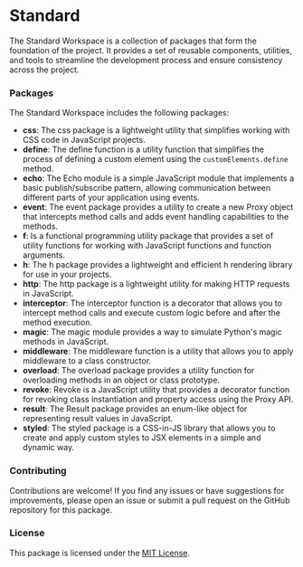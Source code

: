 # Standard

The Standard Workspace is a collection of packages that form the foundation of the project. It provides a set of reusable components, utilities, and tools to streamline the development process and ensure consistency across the project.

### Packages

The Standard Workspace includes the following packages:

- **css**: The css package is a lightweight utility that simplifies working with CSS code in JavaScript projects.
- **define**: The define function is a utility function that simplifies the process of defining a custom element using the `customElements.define` method.
- **echo**: The Echo module is a simple JavaScript module that implements a basic publish/subscribe pattern, allowing communication between different parts of your application using events.
- **event**: The event package provides a utility to create a new Proxy object that intercepts method calls and adds event handling capabilities to the methods.
- **f**: Is a functional programming utility package that provides a set of utility functions for working with JavaScript functions and function arguments.
- **h**: The h package provides a lightweight and efficient h rendering library for use in your projects.
- **http**: The http package is a lightweight utility for making HTTP requests in JavaScript.
- **interceptor**: The interceptor function is a decorator that allows you to intercept method calls and execute custom logic before and after the method execution.
- **magic**: The magic module provides a way to simulate Python's magic methods in JavaScript.
- **middleware**: The middleware function is a utility that allows you to apply middleware to a class constructor.
- **overload**: The overload package provides a utility function for overloading methods in an object or class prototype.
- **revoke**: Revoke is a JavaScript utility that provides a decorator function for revoking class instantiation and property access using the Proxy API.
- **result**: The Result package provides an enum-like object for representing result values in JavaScript.
- **styled**: The styled package is a CSS-in-JS library that allows you to create and apply custom styles to JSX elements in a simple and dynamic way.

### Contributing

Contributions are welcome! If you find any issues or have suggestions for improvements, please open an issue or submit a pull request on the GitHub repository for this package.

### License

This package is licensed under the [MIT License](https://opensource.org/licenses/MIT).
